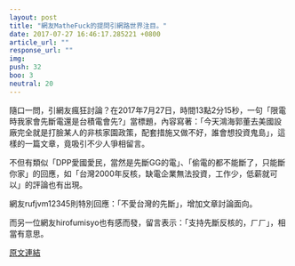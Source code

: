 ```yaml
---
layout: post
title: "網友MatheFuck的提問引網路世界注目。"
date: 2017-07-27 16:46:17.285221 +0800
article_url: ""
response_url: ""
img: 
push: 32
boo: 3
neutral: 20
---
```


隨口一問，引網友瘋狂討論？在2017年7月27日，時間13點2分15秒，一句「限電時我家會先斷電還是台積電會先?」當標題，內容寫著：「今天鴻海郭董去美國設廠完全就是打臉某人的非核家園政策，配套措施又做不好，誰會想投資鬼島」，這樣的一篇文章，竟吸引不少人爭相留言。

不但有類似「DPP愛國愛民，當然是先斷GG的電」、「偷電的都不能斷了，只能斷你家」的回應，如「台灣2000年反核，缺電企業無法投資，工作少，低薪就可以」的評論也有出現。

網友rufjvm12345則特別回應：「不愛台灣的先斷」，增加文章討論面向。

而另一位網友hirofumisyo也有感而發，留言表示：「支持先斷反核的，ㄏㄏ」，相當有意思。

<a href = "https://www.ptt.cc/bbs/Gossiping/M.1501131742.A.E3C.html">原文連結</a>

